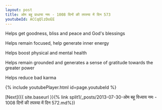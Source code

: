 ```yaml
---
layout: post
title: ओम बहू प्राधाया नमः - 1008 दिनों की तपस्या में दिन 573
youtubeId: ACCqQlzDoEE
---
```

 
 
Helps get goodness, bliss and peace and God's blessings
 
Helps remain focused, help generate inner energy 
 
Helps boost physical and mental health 
 
Helps remain grounded and generates a sense of gratitude towards the greater power 
 
Helps reduce bad karma
 
 
 
 


{% include youtubePlayer.html id=page.youtubeId %}
 
[Next]({{ site.baseurl }}{% link  split1/_posts/2013-07-30-ओम बहू विध्याय नमः - 1008 दिनों की तपस्या में दिन 572.md%})
 
